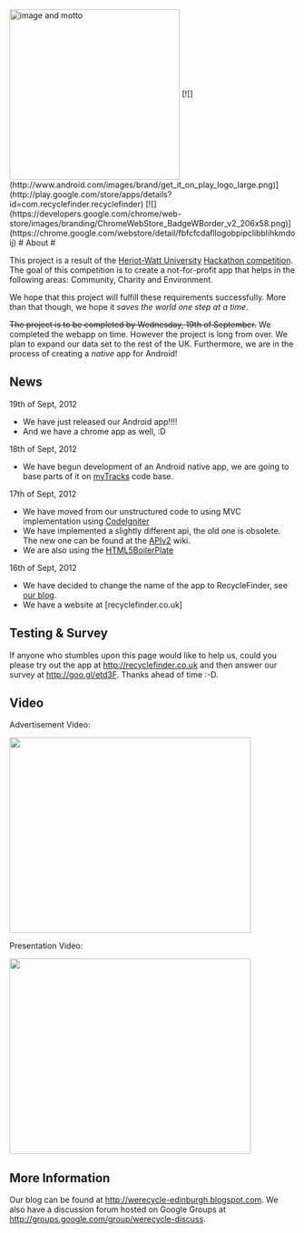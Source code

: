 <img src='http://1.bp.blogspot.com/-73dSYj5H9vA/UFOipNb8GHI/AAAAAAAADsE/-2P7slXVFJU/s1600/prototype_3_intro.png' alt='image and motto' align='center' height='300' />
[![](http://www.android.com/images/brand/get_it_on_play_logo_large.png)](http://play.google.com/store/apps/details?id=com.recyclefinder.recyclefinder)
[![](https://developers.google.com/chrome/web-store/images/branding/ChromeWebStore_BadgeWBorder_v2_206x58.png)](https://chrome.google.com/webstore/detail/fbfcfcdafllogobpipclibblihkmdoij)
# About #

This project is a result of the [Heriot-Watt University](http://www.hw.ac.uk/) [Hackathon competition](http://www.drpawel.co.uk/participate/category/hwhackathon/). The goal of this competition is to create a not-for-profit app that helps in the following areas: Community, Charity and Environment.

We hope that this project will fulfill these requirements successfully. More than that though, we hope it _saves the world one step at a time_.

~~The project is to be completed by Wednesday, 19th of September.~~
We completed the webapp on time. However the project is long from over. We plan to expand our data set to the rest of the UK. Furthermore, we are in the process of creating a _native_ app for Android!

## News ##

19th of Sept, 2012
  * We have just released our Android app!!!!
  * And we have a chrome app as well, :D

18th of Sept, 2012
  * We have begun development of an Android native app, we are going to base parts of it on [myTracks](http://mytracks.googlecode.com) code base.

17th of Sept, 2012
  * We have moved from our unstructured code to using MVC implementation using [CodeIgniter](http://codeigniter.com/)
  * We have implemented a slightly different api, the old one is obsolete. The new one can be found at the [APIv2](APIv2.md) wiki.
  * We are also using the [HTML5BoilerPlate](http://html5boilerplate.com/)

16th of Sept, 2012
  * We have decided to change the name of the app to RecycleFinder, see [our blog](http://werecycle-edinburgh.blogspot.co.uk/2012/09/pizza.html).
  * We have a website at [recyclefinder.co.uk]

## Testing & Survey ##

If anyone who stumbles upon this page would like to help us, could you please try out the app at http://recyclefinder.co.uk and then answer our survey at http://goo.gl/etd3F. Thanks ahead of time :-D.

## Video ##

Advertisement Video:

<a href='http://www.youtube.com/watch?feature=player_embedded&v=i9IuM89a3fY' target='_blank'><img src='http://img.youtube.com/vi/i9IuM89a3fY/0.jpg' width='425' height=344 /></a>

Presentation Video:

<a href='http://www.youtube.com/watch?feature=player_embedded&v=jC_Y7RroBzU' target='_blank'><img src='http://img.youtube.com/vi/jC_Y7RroBzU/0.jpg' width='425' height=344 /></a>

## More Information ##

Our blog can be found at http://werecycle-edinburgh.blogspot.com.
We also have a discussion forum hosted on Google Groups at http://groups.google.com/group/werecycle-discuss.


